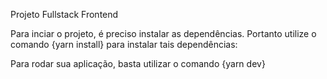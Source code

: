 Projeto Fullstack Frontend

Para inciar o projeto, é preciso instalar as dependências. Portanto utilize o comando {yarn install} para instalar tais dependências:

Para rodar sua aplicação, basta utilizar o comando {yarn dev}
